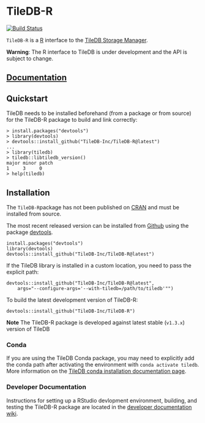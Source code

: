 # TileDB-R

[![Build Status](https://travis-ci.org/TileDB-Inc/TileDB-R.svg?branch=master)](https://travis-ci.org/TileDB-Inc/TileDB-R)

`TileDB-R` is a [R](https://www.r-project.org/) interface to the [TileDB Storage Manager](http://tiledb.io). 

**Warning**: The R interface to TileDB is under development and the API is subject to change.

## [Documentation](https://tiledb-inc.github.io/TileDB-R/)

## Quickstart

TileDB needs to be installed beforehand (from a package or from source)
for the TileDB-R package to build and link correctly:
  
    > install.packages("devtools")
    > library(devtools)
    > devtools::install_github("TileDB-Inc/TileDB-R@latest")
    ...
    > library(tiledb)
    > tiledb::libtiledb_version()
    major minor patch
    1     3     0 
    > help(tiledb)

## Installation

The `TileDB-R`package has not been published on [CRAN](https://cran.r-project.org/)
and must be installed from source.

The most recent released version can be installed from [Github](https://github.com/TileDB-Inc/TileDB-R) using the package [devtools](https://github.com/r-lib/devtools).
    
    install.packages("devtools") 
    library(devtools)
    devtools::install_github("TileDB-Inc/TileDB-R@latest")

If the TileDB library is installed in a custom location, you need to pass the explicit path:
  
    devtools::install_github("TileDB-Inc/TileDB-R@latest",
        args="--configure-args='--with-tiledb=/path/to/tiledb'"")

To build the latest development version of TileDB-R:

    devtools::install_github("TileDB-Inc/TileDB-R")
    
**Note** The TileDB-R package is developed against latest stable (`v1.3.x`) version of TileDB 

### Conda

If you are using the TileDB Conda package, you may need to explicitly add the conda path
after activating the environment with `conda activate tiledb`.  More information on the
[TileDB conda installation documentation page](https://docs.tiledb.io/en/stable/installation.html#conda).

### Developer Documentation

Instructions for setting up a RStudio devlopment environment, building, and testing the TileDB-R package are located in the [developer documentation wiki](https://github.com/TileDB-Inc/TileDB-R/wiki).
